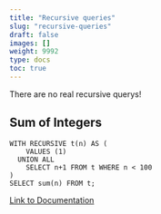 ```yaml
---
title: "Recursive queries"
slug: "recursive-queries"
draft: false
images: []
weight: 9992
type: docs
toc: true
---
```


There are no real recursive querys!

## Sum of Integers
    WITH RECURSIVE t(n) AS (
        VALUES (1)
      UNION ALL
        SELECT n+1 FROM t WHERE n < 100
    )
    SELECT sum(n) FROM t;

[Link to Documentation][1]


  [1]: https://www.postgresql.org/docs/9.6/static/queries-with.html

